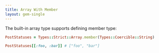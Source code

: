 ```yaml
---
title: Array With Member
layout: gem-single
---
```


The built-in array type supports defining member type:

``` ruby
PostStatuses = Types::Strict::Array.member(Types::Coercible::String)

PostStatuses[[:foo, :bar]] # ["foo", "bar"]
```
